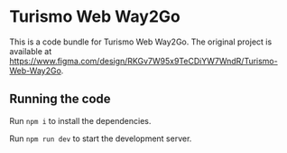 
  # Turismo Web Way2Go

  This is a code bundle for Turismo Web Way2Go. The original project is available at https://www.figma.com/design/RKGv7W95x9TeCDiYW7WndR/Turismo-Web-Way2Go.

  ## Running the code

  Run `npm i` to install the dependencies.

  Run `npm run dev` to start the development server.
  